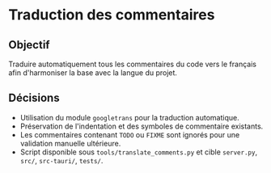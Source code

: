 # Traduction des commentaires

## Objectif
Traduire automatiquement tous les commentaires du code vers le français afin d'harmoniser la base avec la langue du projet.

## Décisions
- Utilisation du module `googletrans` pour la traduction automatique.
- Préservation de l'indentation et des symboles de commentaire existants.
- Les commentaires contenant `TODO` ou `FIXME` sont ignorés pour une validation manuelle ultérieure.
- Script disponible sous `tools/translate_comments.py` et cible `server.py`, `src/`, `src-tauri/`, `tests/`.
